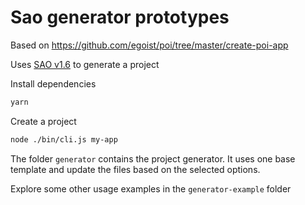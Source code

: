 # Sao generator prototypes

Based on https://github.com/egoist/poi/tree/master/create-poi-app

Uses [SAO v1.6](https://github.com/saojs/sao) to generate a project

Install dependencies
```bash
yarn
```

Create a project
```bash
node ./bin/cli.js my-app
```

The folder `generator` contains the project generator. It uses one base template and update the files based on the
selected options.

Explore some other usage examples in the `generator-example` folder
